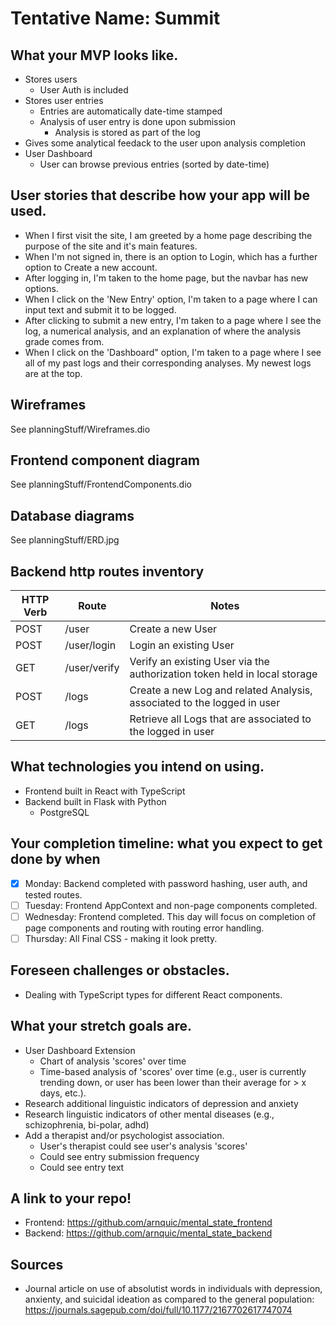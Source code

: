 # Tentative Name: Summit

## What your MVP looks like.
- Stores users
    - User Auth is included
- Stores user entries
    - Entries are automatically date-time stamped
    - Analysis of user entry is done upon submission
        - Analysis is stored as part of the log
- Gives some analytical feedack to the user upon analysis completion
- User Dashboard
    - User can browse previous entries (sorted by date-time)

## User stories that describe how your app will be used.
- When I first visit the site, I am greeted by a home page describing the purpose of the site and it's main features.
- When I'm not signed in, there is an option to Login, which has a further option to Create a new account.
- After logging in, I'm taken to the home page, but the navbar has new options.
- When I click on the 'New Entry' option, I'm taken to a page where I can input text and submit it to be logged.
- After clicking to submit a new entry, I'm taken to a page where I see the log, a numerical analysis, and an explanation of where the analysis grade comes from.
- When I click on the 'Dashboard" option, I'm taken to a page where I see all of my past logs and their corresponding analyses. My newest logs are at the top.

## Wireframes
See planningStuff/Wireframes.dio

## Frontend component diagram
See planningStuff/FrontendComponents.dio

## Database diagrams
See planningStuff/ERD.jpg

## Backend http routes inventory
| HTTP Verb | Route | Notes |
| --------- | ----- | -------------------------------|
| POST | /user | Create a new User |
| POST | /user/login | Login an existing User
| GET | /user/verify | Verify an existing User via the authorization token held in local storage |
| POST | /logs | Create a new Log and related Analysis, associated to the logged in user |
| GET | /logs | Retrieve all Logs that are associated to the logged in user |


## What technologies you intend on using.
- Frontend built in React with TypeScript
- Backend built in Flask with Python
    - PostgreSQL

## Your completion timeline: what you expect to get done by when
- [x] Monday: Backend completed with password hashing, user auth, and tested routes.
- [ ] Tuesday: Frontend AppContext and non-page components completed.
- [ ] Wednesday: Frontend completed. This day will focus on completion of page components and routing with routing error handling.
- [ ] Thursday: All Final CSS - making it look pretty.

## Foreseen challenges or obstacles.
- Dealing with TypeScript types for different React components.

## What your stretch goals are.
- User Dashboard Extension
    - Chart of analysis 'scores' over time
    - Time-based analysis of 'scores' over time (e.g., user is currently trending down, or user has been lower than their average for > x days, etc.).
- Research additional linguistic indicators of depression and anxiety
- Research linguistic indicators of other mental diseases (e.g., schizophrenia, bi-polar, adhd)
- Add a therapist and/or psychologist association.
    - User's therapist could see user's analysis 'scores'
    - Could see entry submission frequency
    - Could see entry text

## A link to your repo!
- Frontend: https://github.com/arnquic/mental_state_frontend
- Backend: https://github.com/arnquic/mental_state_backend

## Sources
- Journal article on use of absolutist words in individuals with depression, anxienty, and suicidal ideation as compared to the general population: https://journals.sagepub.com/doi/full/10.1177/2167702617747074